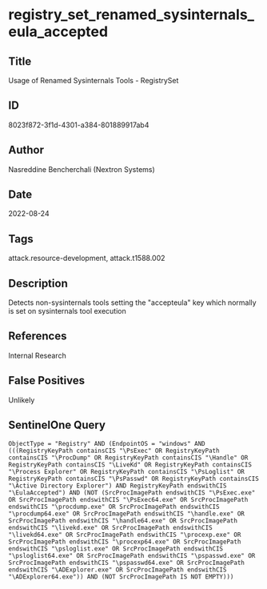 # registry_set_renamed_sysinternals_eula_accepted

## Title
Usage of Renamed Sysinternals Tools - RegistrySet

## ID
8023f872-3f1d-4301-a384-801889917ab4

## Author
Nasreddine Bencherchali (Nextron Systems)

## Date
2022-08-24

## Tags
attack.resource-development, attack.t1588.002

## Description
Detects non-sysinternals tools setting the "accepteula" key which normally is set on sysinternals tool execution

## References
Internal Research

## False Positives
Unlikely

## SentinelOne Query
```
ObjectType = "Registry" AND (EndpointOS = "windows" AND (((RegistryKeyPath containsCIS "\PsExec" OR RegistryKeyPath containsCIS "\ProcDump" OR RegistryKeyPath containsCIS "\Handle" OR RegistryKeyPath containsCIS "\LiveKd" OR RegistryKeyPath containsCIS "\Process Explorer" OR RegistryKeyPath containsCIS "\PsLoglist" OR RegistryKeyPath containsCIS "\PsPasswd" OR RegistryKeyPath containsCIS "\Active Directory Explorer") AND RegistryKeyPath endswithCIS "\EulaAccepted") AND (NOT (SrcProcImagePath endswithCIS "\PsExec.exe" OR SrcProcImagePath endswithCIS "\PsExec64.exe" OR SrcProcImagePath endswithCIS "\procdump.exe" OR SrcProcImagePath endswithCIS "\procdump64.exe" OR SrcProcImagePath endswithCIS "\handle.exe" OR SrcProcImagePath endswithCIS "\handle64.exe" OR SrcProcImagePath endswithCIS "\livekd.exe" OR SrcProcImagePath endswithCIS "\livekd64.exe" OR SrcProcImagePath endswithCIS "\procexp.exe" OR SrcProcImagePath endswithCIS "\procexp64.exe" OR SrcProcImagePath endswithCIS "\psloglist.exe" OR SrcProcImagePath endswithCIS "\psloglist64.exe" OR SrcProcImagePath endswithCIS "\pspasswd.exe" OR SrcProcImagePath endswithCIS "\pspasswd64.exe" OR SrcProcImagePath endswithCIS "\ADExplorer.exe" OR SrcProcImagePath endswithCIS "\ADExplorer64.exe")) AND (NOT SrcProcImagePath IS NOT EMPTY)))

```